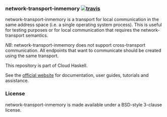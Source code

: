 ### network-transport-inmemory [![travis](https://secure.travis-ci.org/haskell-distributed/network-transport-inmemory.png?branch=master,development)](http://travis-ci.org/haskell-distributed/network-transport-inmemory)

network-transport-inmemory is a transport for local
communication in the same address space (i.e. a single operating system process). This is useful for testing purposes or for local communication that requires the network-transport semantics.

*NB*: network-transport-inmemory does not support cross-transport
communication. All endpoints that want to communicate should be created using
the same transport.

This repository is part of Cloud Haskell.

See the [official website](http://haskell-distributed.github.com) for documentation, user guides,
tutorials and assistance.

### License

network-transport-inmemory is made available under a BSD-style 3-clause license.
